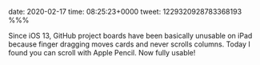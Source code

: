 date: 2020-02-17
time: 08:25:23+0000
tweet: 1229320928783368193
%%%

Since iOS 13, GitHub project boards have been basically unusable on iPad because finger dragging moves cards and never scrolls columns. Today I found you can scroll with Apple Pencil. Now fully usable!
